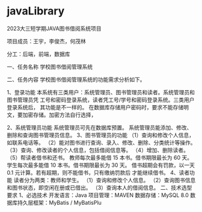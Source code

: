 # javaLibrary
2023大三短学期JAVA图书借阅系统项目

项目成员：王宇，李俊杰，何茂林

分工：后端，前端，数据库

一、任务名称 
学校图书借阅管理系统

二、任务内容 
学校图书借阅管理系统的功能需求分析如下。

1、登录功能 
本系统有三类用户：系统管理员、图书管理员和读者。系统管理员和图书管理员凭
工号和密码登录系统，读者凭工号/学号和密码登录系统。三类用户登录系统后，
其功能是不一样的。
在数据库存储用户密码时，要求不能存储明文，要加密存储。加密方法自行选择，

2、系统管理员功能 
系统管理员可先在数据库预置。
系统管理员能添加、修改、删除和查询图书管理员信息。
3、图书管理员的功能 
（1）查询和修改个人信息，如联系电话等。
（2）能对图书进行查询、录入、修改、删除、分类统计等操作。
（3）查询、修改读者的个人信息，包括借阅信息等。
（4）增加、删除读者。
（5）帮读者借书和还书。
教师每次最多能借 15 本书。借书期限最长为 60 天。
学生每次最多能借 10 本书。借书期限最长为 30 天。
借书超期会有罚款，以一天 0.1 元计算。若有超期，则不能借书，只有缴纳罚款后
才能继续借书。
4、读者功能 
读者分为两类：教师和学生。
（1）查询和修改个人信息。
（2）查询图书信息和图书状态，即空闲在册或已借出。
（3）查询本人的借阅信息。
二、技术选型要求 
1、必选技术 
开发语言：Java
项目管理：MAVEN
数据存储：MySQL 8.0
数据库持久层框架：MyBatis / MyBatisPlu
